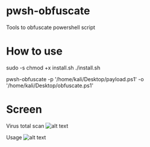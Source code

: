 # pwsh-obfuscate
Tools to obfuscate powershell script

# How to use
sudo -s
chmod +x install.sh
./install.sh

pwsh-obfuscate -p '/home/kali/Desktop/payload.ps1' -o '/home/kali/Desktop/obfuscate.ps1' 

# Screen

Virus total scan
![alt text](https://raw.githubusercontent.com/dallas123456789/pwsh-obfuscate/main/images/scan.PNG)

Usage
![alt text](https://raw.githubusercontent.com/dallas123456789/pwsh-obfuscate/main/images/usage.PNG)


